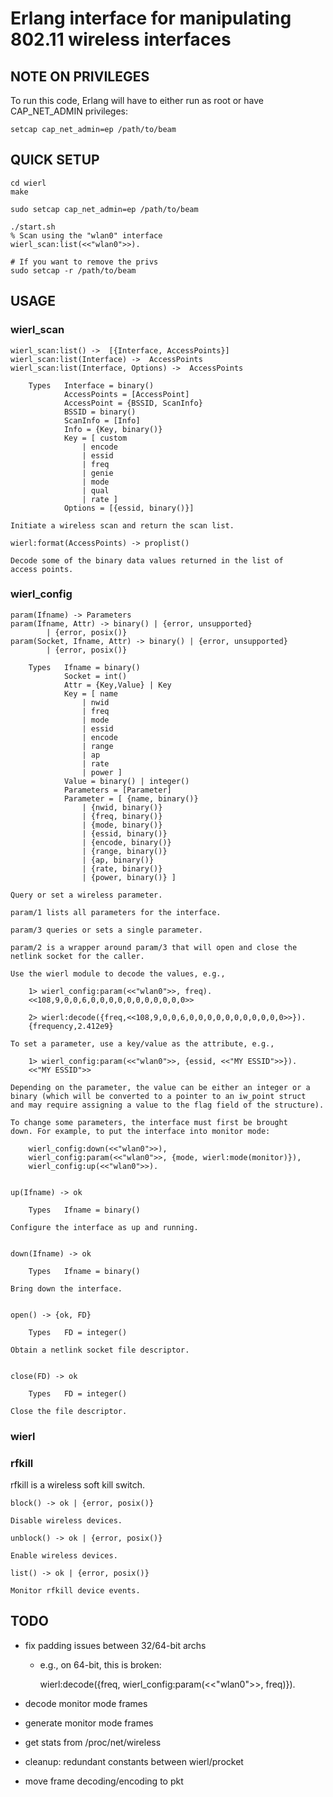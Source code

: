
# Erlang interface for manipulating 802.11 wireless interfaces

## NOTE ON PRIVILEGES

To run this code, Erlang will have to either run as root or have
CAP\_NET\_ADMIN privileges:

    setcap cap_net_admin=ep /path/to/beam


## QUICK SETUP

    cd wierl
    make

    sudo setcap cap_net_admin=ep /path/to/beam

    ./start.sh
    % Scan using the "wlan0" interface 
    wierl_scan:list(<<"wlan0">>).

    # If you want to remove the privs
    sudo setcap -r /path/to/beam


## USAGE

### wierl_scan

    wierl_scan:list() ->  [{Interface, AccessPoints}]
    wierl_scan:list(Interface) ->  AccessPoints
    wierl_scan:list(Interface, Options) ->  AccessPoints

        Types   Interface = binary()
                AccessPoints = [AccessPoint]
                AccessPoint = {BSSID, ScanInfo}
                BSSID = binary()
                ScanInfo = [Info]
                Info = {Key, binary()}
                Key = [ custom
                    | encode
                    | essid
                    | freq
                    | genie
                    | mode
                    | qual
                    | rate ]
                Options = [{essid, binary()}]

    Initiate a wireless scan and return the scan list.

    wierl:format(AccessPoints) -> proplist()

    Decode some of the binary data values returned in the list of
    access points.

### wierl_config

    param(Ifname) -> Parameters
    param(Ifname, Attr) -> binary() | {error, unsupported}
            | {error, posix()}
    param(Socket, Ifname, Attr) -> binary() | {error, unsupported}
            | {error, posix()}

        Types   Ifname = binary()
                Socket = int()
                Attr = {Key,Value} | Key
                Key = [ name
                    | nwid
                    | freq
                    | mode
                    | essid
                    | encode
                    | range
                    | ap
                    | rate
                    | power ]
                Value = binary() | integer()
                Parameters = [Parameter]
                Parameter = [ {name, binary()}
                    | {nwid, binary()}
                    | {freq, binary()}
                    | {mode, binary()}
                    | {essid, binary()}
                    | {encode, binary()}
                    | {range, binary()}
                    | {ap, binary()}
                    | {rate, binary()}
                    | {power, binary()} ]

    Query or set a wireless parameter.

    param/1 lists all parameters for the interface.

    param/3 queries or sets a single parameter.

    param/2 is a wrapper around param/3 that will open and close the
    netlink socket for the caller.

    Use the wierl module to decode the values, e.g.,

        1> wierl_config:param(<<"wlan0">>, freq).
        <<108,9,0,0,6,0,0,0,0,0,0,0,0,0,0,0>>

        2> wierl:decode({freq,<<108,9,0,0,6,0,0,0,0,0,0,0,0,0,0,0>>}).
        {frequency,2.412e9}

    To set a parameter, use a key/value as the attribute, e.g.,

        1> wierl_config:param(<<"wlan0">>, {essid, <<"MY ESSID">>}).
        <<"MY ESSID">>

    Depending on the parameter, the value can be either an integer or a
    binary (which will be converted to a pointer to an iw_point struct
    and may require assigning a value to the flag field of the structure).

    To change some parameters, the interface must first be brought
    down. For example, to put the interface into monitor mode:

        wierl_config:down(<<"wlan0">>),
        wierl_config:param(<<"wlan0">>, {mode, wierl:mode(monitor)}),
        wierl_config:up(<<"wlan0">>).


    up(Ifname) -> ok

        Types   Ifname = binary()

    Configure the interface as up and running.


    down(Ifname) -> ok

        Types   Ifname = binary()

    Bring down the interface.


    open() -> {ok, FD}

        Types   FD = integer()

    Obtain a netlink socket file descriptor.


    close(FD) -> ok

        Types   FD = integer()

    Close the file descriptor.

### wierl

### rfkill

rfkill is a wireless soft kill switch.

    block() -> ok | {error, posix()}

    Disable wireless devices.

    unblock() -> ok | {error, posix()}

    Enable wireless devices.

    list() -> ok | {error, posix()}

    Monitor rfkill device events.


## TODO

* fix padding issues between 32/64-bit archs
    * e.g., on 64-bit, this is broken:

        wierl:decode({freq, wierl_config:param(<<"wlan0">>, freq)}).

* decode monitor mode frames

* generate monitor mode frames

* get stats from /proc/net/wireless

* cleanup: redundant constants between wierl/procket

* move frame decoding/encoding to pkt

